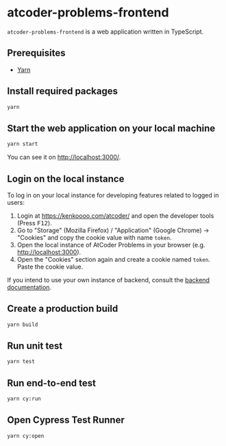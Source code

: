 # atcoder-problems-frontend

`atcoder-problems-frontend` is a web application written in TypeScript.

## Prerequisites

- [Yarn](https://yarnpkg.com/)

## Install required packages

```bash
yarn
```

## Start the web application on your local machine

```bash
yarn start
```

You can see it on <http://localhost:3000/>.

## Login on the local instance

To log in on your local instance for developing features related to logged in users:

1. Login at <https://kenkoooo.com/atcoder/> and open the developer tools (Press <kbd>F12</kbd>).
1. Go to "Storage" (Mozilla Firefox) / "Application" (Google Chrome) → "Cookies" and copy the cookie value with name `token`.
1. Open the local instance of AtCoder Problems in your browser (e.g. <http://localhost:3000>).
1. Open the "Cookies" section again and create a cookie named `token`. Paste the cookie value.

If you intend to use your own instance of backend, consult the [backend documentation](../atcoder-problems-backend/README.md).

## Create a production build

```bash
yarn build
```

## Run unit test

```bash
yarn test
```

## Run end-to-end test

```bash
yarn cy:run
```

## Open Cypress Test Runner

```bash
yarn cy:open
```

